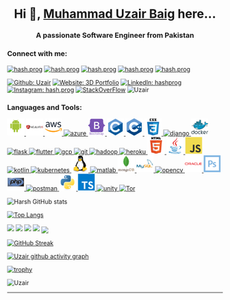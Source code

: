 <h1 align="center">Hi 👋,  <a href="https://www.devfum.com/uzair/" target="blank">Muhammad Uzair Baig</a> here...</h1> 
<h3 align="center">A passionate Software Engineer from Pakistan</h3>  
  
  
<!-- Social Media Handles -->

<h3 align="left">Connect with me:</h3>  
<p align="left">
<a href="#" target="blank"><img align="center" src="https://cdn.jsdelivr.net/npm/simple-icons@3.0.1/icons/instagram.svg" alt="hash.prog" height="30" width="40" /></a>  
<a href="#" target="blank"><img align="center" src="https://cdn.jsdelivr.net/npm/simple-icons@3.0.1/icons/github.svg" alt="hash.prog" height="30" width="40" /></a>
<a href="#" target="blank"><img align="center" src="https://cdn.jsdelivr.net/npm/simple-icons@3.0.1/icons/stackoverflow.svg" alt="hash.prog" height="30" width="40" /></a>
<a href="#" target="blank"><img align="center" src="https://cdn.jsdelivr.net/npm/simple-icons@3.0.1/icons/linkedin.svg" alt="hash.prog" height="30" width="40" /></a>
<a href="#" target="blank"><img align="center" src="https://cdn.jsdelivr.net/npm/simple-icons@3.0.1/icons/googleearth.svg" alt="hash.prog" height="30" width="40" /></a>

  
<!-- Social Media Banners -->
  
<a href="#" target="_blank"> ![Github: Uzair](https://img.shields.io/badge/GitHub-100000?style=plastic&logo=github)</a>
<a href="#">![Website: 3D Portfolio](https://img.shields.io/badge/website-000000?style=plastic&logo=About.me&logoColor=white)</a>
<a href="#">![LinkedIn: hashprog](https://img.shields.io/badge/-LinkedIn-0e76a8?style=plastic&logo=linkedIn)</a>
<a href="#">![Instagram: hash.prog](https://img.shields.io/badge/-Instagram-833AB4?style=plastic&logo=Instagram)</a>
<a href="#" target="_blank"> ![StackOverFlow](https://img.shields.io/badge/Stack_Overflow-FE7A16?style=plastic&logo=stack-overflow&logoColor=white)</a>
<img src="https://komarev.com/ghpvc/?username=Uzair&label=Profile%20views&color=0e75b6&style=flat" alt="Uzair" />

  
<!-- Skillset Icons -->
  
<!-- ![alt text](https://github-readme-streak-stats.herokuapp.com/?user=Uzair) -->
  
</p>
  

<!-- Language and Tools -->

<h3 align="left">Languages and Tools:</h3>

<p align="left"> <a href="https://developer.android.com" target="_blank"> <img src="https://raw.githubusercontent.com/devicons/devicon/master/icons/android/android-original-wordmark.svg" alt="android" width="40" height="40"/> </a> <a href="https://angular.io" target="_blank"> 
<img src="https://raw.githubusercontent.com/devicons/devicon/master/icons/angularjs/angularjs-original-wordmark.svg" alt="angularjs" width="40" height="40"/> </a> <a href="https://aws.amazon.com" target="_blank"> <img src="https://raw.githubusercontent.com/devicons/devicon/master/icons/amazonwebservices/amazonwebservices-original-wordmark.svg" alt="aws" width="40" height="40"/> </a> <a href="https://azure.microsoft.com/en-in/" target="_blank"> <img src="https://www.vectorlogo.zone/logos/microsoft_azure/microsoft_azure-icon.svg" alt="azure" width="40" height="40"/> </a> <a href="https://getbootstrap.com" target="_blank"> <img src="https://raw.githubusercontent.com/devicons/devicon/master/icons/bootstrap/bootstrap-plain-wordmark.svg" alt="bootstrap" width="40" height="40"/> </a> <a href="https://www.cprogramming.com/" target="_blank"> <img src="https://raw.githubusercontent.com/devicons/devicon/master/icons/c/c-original.svg" alt="c" width="40" height="40"/> </a> <a href="https://www.w3schools.com/cpp/" target="_blank"> <img src="https://raw.githubusercontent.com/devicons/devicon/master/icons/cplusplus/cplusplus-original.svg" alt="cplusplus" width="40" height="40"/> </a> <a href="https://www.w3schools.com/css/" target="_blank"> <img src="https://raw.githubusercontent.com/devicons/devicon/master/icons/css3/css3-original-wordmark.svg" alt="css3" width="40" height="40"/> </a> <a href="https://www.djangoproject.com/" target="_blank"> <img src="https://img.icons8.com/ios/40/000000/django.png" alt="django" width="40" height="40"/> </a> <a href="https://www.docker.com/" target="_blank"> <img src="https://raw.githubusercontent.com/devicons/devicon/master/icons/docker/docker-original-wordmark.svg" alt="docker" width="40" height="40"/> </a> <a href="https://flask.palletsprojects.com/" target="_blank"> <img src="https://www.vectorlogo.zone/logos/pocoo_flask/pocoo_flask-icon.svg" alt="flask" width="40" height="40"/> </a> <a href="https://flutter.dev" target="_blank"> <img src="https://www.vectorlogo.zone/logos/flutterio/flutterio-icon.svg" alt="flutter" width="40" height="40"/> </a> <a href="https://cloud.google.com" target="_blank"> <img src="https://www.vectorlogo.zone/logos/google_cloud/google_cloud-icon.svg" alt="gcp" width="40" height="40"/> </a> <a href="https://git-scm.com/" target="_blank"> <img src="https://www.vectorlogo.zone/logos/git-scm/git-scm-icon.svg" alt="git" width="40" height="40"/> </a> <a href="https://hadoop.apache.org/" target="_blank"> <img src="https://www.vectorlogo.zone/logos/apache_hadoop/apache_hadoop-icon.svg" alt="hadoop" width="40" height="40"/> </a> <a href="https://heroku.com" target="_blank"> <img src="https://www.vectorlogo.zone/logos/heroku/heroku-icon.svg" alt="heroku" width="40" height="40"/> </a> <a href="https://www.w3.org/html/" target="_blank"> <img src="https://raw.githubusercontent.com/devicons/devicon/master/icons/html5/html5-original-wordmark.svg" alt="html5" width="40" height="40"/> </a> <a href="https://www.java.com" target="_blank"> <img src="https://raw.githubusercontent.com/devicons/devicon/master/icons/java/java-original.svg" alt="java" width="40" height="40"/> </a> <a href="https://developer.mozilla.org/en-US/docs/Web/JavaScript" target="_blank"> <img src="https://raw.githubusercontent.com/devicons/devicon/master/icons/javascript/javascript-original.svg" alt="javascript" width="40" height="40"/> </a> <a href="https://kotlinlang.org" target="_blank"> <img src="https://www.vectorlogo.zone/logos/kotlinlang/kotlinlang-icon.svg" alt="kotlin" width="40" height="40"/> </a> <a href="https://kubernetes.io" target="_blank"> <img src="https://www.vectorlogo.zone/logos/kubernetes/kubernetes-icon.svg" alt="kubernetes" width="40" height="40"/> </a> <a href="https://www.linux.org/" target="_blank"> <img src="https://raw.githubusercontent.com/devicons/devicon/master/icons/linux/linux-original.svg" alt="linux" width="40" height="40"/> </a> <a href="https://www.mathworks.com/" target="_blank"> <img src="https://img.icons8.com/fluency/48/000000/matlab.png" alt="matlab" width="40" height="40"/> </a> <a href="https://www.mongodb.com/" target="_blank"> <img src="https://raw.githubusercontent.com/devicons/devicon/master/icons/mongodb/mongodb-original-wordmark.svg" alt="mongodb" width="40" height="40"/> </a> <a href="https://www.microsoft.com/en-us/sql-server" target="_blank">  <img src="https://raw.githubusercontent.com/devicons/devicon/master/icons/mysql/mysql-original-wordmark.svg" alt="mysql" width="40" height="40"/> </a> <a href="https://opencv.org/" target="_blank"> <img src="https://www.vectorlogo.zone/logos/opencv/opencv-icon.svg" alt="opencv" width="40" height="40"/> </a> <a href="https://www.oracle.com/" target="_blank"> <img src="https://raw.githubusercontent.com/devicons/devicon/master/icons/oracle/oracle-original.svg" alt="oracle" width="40" height="40"/> </a> <a href="https://www.photoshop.com/en" target="_blank"> <img src="https://raw.githubusercontent.com/devicons/devicon/master/icons/photoshop/photoshop-line.svg" alt="photoshop" width="40" height="40"/> </a> <a href="https://www.php.net" target="_blank"> <img src="https://raw.githubusercontent.com/devicons/devicon/master/icons/php/php-original.svg" alt="php" width="40" height="40"/> </a> <a href="https://postman.com" target="_blank"> <img src="https://www.vectorlogo.zone/logos/getpostman/getpostman-icon.svg" alt="postman" width="40" height="40"/> </a> <a href="https://www.python.org" target="_blank"> <img src="https://raw.githubusercontent.com/devicons/devicon/master/icons/python/python-original.svg" alt="python" width="40" height="40"/> </a> <a href="https://www.typescriptlang.org/" target="_blank"> <img src="https://raw.githubusercontent.com/devicons/devicon/master/icons/typescript/typescript-original.svg" alt="typescript" width="40" height="40"/> </a> <a href="https://unity.com/" target="_blank"> <img src="https://www.vectorlogo.zone/logos/unity3d/unity3d-icon.svg" alt="unity" width="40" height="40"/> </a>
<a href="https://www.torproject.org/" target="_blank"> <img src="https://img.shields.io/badge/Tor_Browser-7D4698?style=for-the-badge&logo=Tor-Browser&logoColor=white" alt="Tor" /> </a>
</p>  
  



<!-- Github Statistics Cards -->


  ![Harsh GitHub stats](https://github-readme-stats.vercel.app/api?username=Uzair&count_private=true&title_color=39FF14&show_icons=true&icon_color=ADD8E6&theme=dracula&include_all_commits=true&hide_rank=false&custom_title=@Uzair-Github-stats)


[![Top Langs](https://github-readme-stats.vercel.app/api/top-langs/?username=Uzair&theme=react&custom_title=Most-Used-Languages)](https://github.com/Uzair/github-readme-stats) 


<!-- OS, Language, Website Banners -->

![](https://img.shields.io/badge/OS-Windows-informational?style=flat&logo=windows&logoColor=skyblue&color=skyblue)      ![](https://img.shields.io/badge/OS-Linux-informational?style=flat&logo=linux&logoColor=critical&color=lightgreen)   ![](https://img.shields.io/badge/OS-Mac-informational?style=flat&logo=apple&logoColor=white&color=silver)    ![](https://img.shields.io/badge/Language-Python-informational?style=flat&logo=python&logoColor=white&color=yellow)    <a href="http://harshsoni.me/Portfolio2022/">
   <img align="center" src="https://img.shields.io/badge/Website-harshtech.me-informational?style=flat&logo=android&logoColor=skyblue&color=skyblue" />
</a>
<!-- ![](https://img.shields.io/badge/Website-harshtech.me-informational?style=flat&logo=android&logoColor=skyblue&color=skyblue) -->

<!--
<a href="https://github.com/Uzair/todo-app">
 <img align="center" src="https://github-readme-stats.vercel.app/api/pin/?username=Uzair&repo=todo-app&theme=react&show_owner=true&border_radius=10" />
</a>
<a href="https://github.com/Uzair/FlaskMarket">
<img align="center" src="https://github-readme-stats.vercel.app/api/pin/?username=Uzair&repo=FlaskMarket&theme=highcontrast&show_owner=true&border_radius=10" />
</a>
<a href="https://github.com/Uzair/GALAXY-game">
<img align="center" src="https://github-readme-stats.vercel.app/api/pin/?username=Uzair&repo=GALAXY-game&theme=radical&show_owner=true" />
</a>
<a href="https://github.com/Uzair/DSApython">
<img align="center" src="https://github-readme-stats.vercel.app/api/pin/?username=Uzair&repo=DSApython&theme=github_dark&show_owner=true&border_radius=10" />
</a>
-->

[![GitHub Streak](https://github-readme-streak-stats.herokuapp.com?user=Uzair&theme=tokyonight&hide_border=true&ring=1EE2BF&fire=E25525)](https://git.io/streak-stats)

[![Uzair github activity graph](https://activity-graph.herokuapp.com/graph?username=Uzair&theme=react-dark&hide_border=true)](https://github.com/ashutosh00710/github-readme-activity-graph)


[![trophy](https://github-profile-trophy.vercel.app/?username=Uzair&no-bg=true&no-frame=true&theme=algolia&row=2&column=3&margin-w=15&margin-h=15)](https://github.com/ryo-ma/github-profile-trophy)

<p align="left"> <img src="https://komarev.com/ghpvc/?username=Uzair&label=Profile%20views&color=0e75b6&style=flat" alt="Uzair" /> </p> 


------
